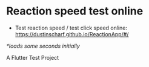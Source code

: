 # Reaction speed test online

- Test reaction speed / test click speed online: https://dustinscharf.github.io/ReactionApp/#/  

_*loads some seconds initially_  

A Flutter Test Project
